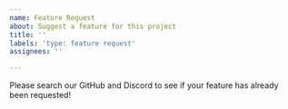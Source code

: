 ```yaml
---
name: Feature Request
about: Suggest a feature for this project
title: ''
labels: 'type: feature request'
assignees: ''

---
```


Please search our GitHub and Discord to see if your feature has already been requested!
